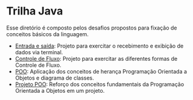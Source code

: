 # Trilha Java

Esse diretório é composto pelos desafios propostos para fixação de conceitos básicos da linguagem.

- [Entrada e saída](./input-output): Projeto para exercitar o recebimento e exibição de dados via terminal.
- [Controle de Fluxo](./controle-fluxo): Projeto para exercitar as diferentes formas de Controle de Fluxo.
- [POO](./poo): Aplicação dos conceitos de herança Programação Orientada a Objetos e diagrama de classes.
- [Projeto POO](./projeto-poo): Reforço dos conceitos fundamentais da Programação Orientada a Objetos em um projeto.
